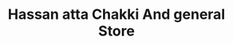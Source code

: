 ---
title: "Hassan atta Chakki And general Store"
url: /karachi/hassan-atta-chakki-and-general-store/
shop: general
---